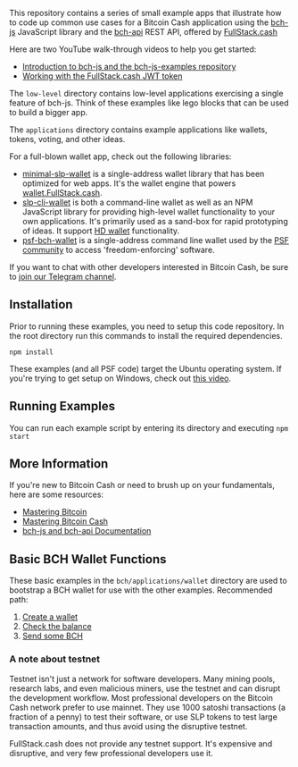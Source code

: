 This repository contains a series of small example apps that illustrate how to
code up common use cases for a Bitcoin Cash application using
the [bch-js](https://www.npmjs.com/package/@chris.troutner/bch-js) JavaScript
library and the [bch-api](https://fullstack.cash/documentation/) REST API, offered by
[FullStack.cash](https://fullstack.cash)

Here are two YouTube walk-through videos to help you get started:
- [Introduction to bch-js and the bch-js-examples repository](https://youtu.be/GD2i1ZUiyrk)
- [Working with the FullStack.cash JWT token](https://youtu.be/OdJOleHoSo8)

The `low-level` directory
contains low-level applications exercising a single feature of bch-js. Think of
these examples like lego blocks that can be used to build a bigger app.

The `applications` directory contains example applications like wallets, tokens,
voting, and other ideas.

For a full-blown wallet app, check out the following libraries:
- [minimal-slp-wallet](https://www.npmjs.com/package/minimal-slp-wallet) is a single-address wallet library that has been optimized for web apps. It's the wallet engine that powers [wallet.FullStack.cash](https://wallet.fullstack.cash).
- [slp-cli-wallet](https://www.npmjs.com/package/slp-cli-wallet) is both a command-line wallet as well as an NPM
JavaScript library for providing high-level wallet functionality to your own applications. It's primarily used as a sand-box for rapid prototyping of ideas. It support [HD wallet](https://github.com/bitcoinbook/bitcoinbook/blob/develop/ch05.asciidoc#hd-wallets-bip-32bip-44) functionality.
- [psf-bch-wallet](https://github.com/Permissionless-Software-Foundation/psf-bch-wallet) is a single-address command line wallet used by the [PSF community](https://psfoundation.cash) to access 'freedom-enforcing' software.

If you want to chat with other developers interested in Bitcoin Cash, be sure
to [join our Telegram channel](https://t.me/bch_js_toolkit).

## Installation
Prior to running these examples, you need to setup this code repository. In the
root directory run this commands to install the required dependencies.
```
npm install
```

These examples (and all PSF code) target the Ubuntu operating system. If you're trying to get setup on Windows, check out [this video](https://youtu.be/D6HlEqpUOvg).

## Running Examples
You can run each example script by entering its directory and executing `npm start`

## More Information
If you're new to Bitcoin Cash or need to brush up on your fundamentals, here are
some resources:
- [Mastering Bitcoin](https://github.com/bitcoinbook/bitcoinbook)
- [Mastering Bitcoin Cash](http://zh.thedev.id/mastering-bitcoin-cash/)
- [bch-js and bch-api Documentation](https://fullstack.cash/documentation/)

## Basic BCH Wallet Functions
These basic examples in the `bch/applications/wallet` directory are used to bootstrap
a BCH wallet for use with the other examples. Recommended path:

1. [Create a wallet](bch/applications/wallet/create-wallet/create-wallet.js)
2. [Check the balance](bch/applications/wallet/check-balance/check-balance.js)
3. [Send some BCH](bch/applications/wallet/send-bch/send-bch.js)

### A note about testnet
Testnet isn't just a network for software developers. Many mining pools,
research labs, and even malicious miners, use the testnet and can disrupt the
development workflow. Most professional developers on the Bitcoin Cash network
prefer to use mainnet. They use 1000 satoshi transactions (a fraction of a penny)
to test their software, or use SLP tokens to test large transaction amounts, and thus avoid using the disruptive testnet.

FullStack.cash does not provide any testnet support. It's expensive and disruptive, and very few professional developers use it.
